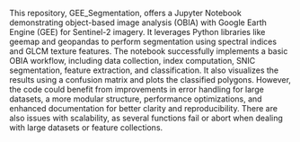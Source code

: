 This repository, GEE_Segmentation, offers a Jupyter Notebook demonstrating object-based image analysis (OBIA) with Google Earth Engine (GEE) for Sentinel-2 imagery. It leverages Python libraries like geemap and geopandas to perform segmentation using spectral indices and GLCM texture features. The notebook successfully implements a basic OBIA workflow, including data collection, index computation, SNIC segmentation, feature extraction, and classification. It also visualizes the results using a confusion matrix and plots the classified polygons. However, the code could benefit from improvements in error handling for large datasets, a more modular structure, performance optimizations, and enhanced documentation for better clarity and reproducibility. There are also issues with scalability, as several functions fail or abort when dealing with large datasets or feature collections.
